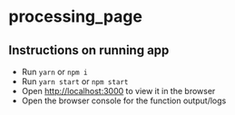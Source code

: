 # processing_page

## Instructions on running app
- Run `yarn` or `npm i`
- Run `yarn start` or `npm start`
- Open [http://localhost:3000](http://localhost:3000) to view it in the browser
- Open the browser console for the function output/logs
